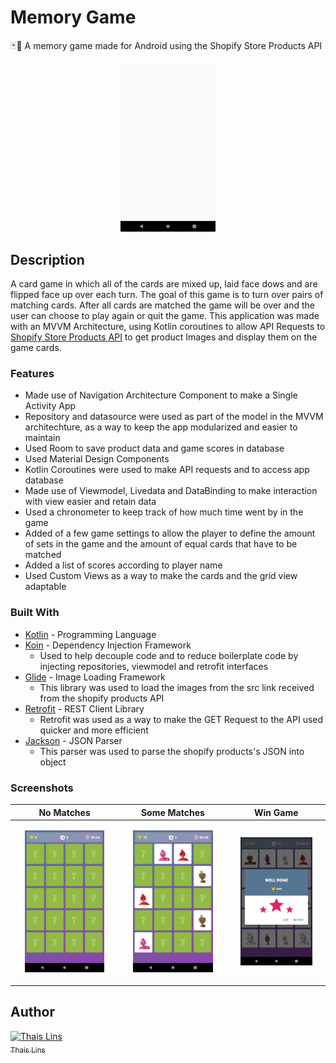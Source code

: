 # Memory Game

🃏:iphone: A memory game made for Android using the Shopify Store Products API

<p align="center"> <img width="30%" src="https://github.com/thaislins/memory-game/blob/app_images/images/memorygame.gif"> </p>

## Description

  A card game in which all of the cards are mixed up, laid face dows and are flipped face up over each turn. The goal of this game is to turn over pairs of matching cards. After all cards are matched the game will be over and the user can choose to play again or quit the game. This application was made with an MVVM Architecture, using Kotlin coroutines to allow API Requests to [Shopify Store Products API](https://shopicruit.myshopify.com/admin/products.json?page=1&access_token=c32313df0d0ef512ca64d5b336a0d7c6) to get product Images and display them on the game cards.


### Features
* Made use of Navigation Architecture Component to make a Single Activity App
* Repository and datasource were used as part of the model in the MVVM architechture,
as a way to keep the app modularized and easier to maintain
* Used Room to save product data and game scores in database
* Used Material Design Components
* Kotlin Coroutines were used to make API requests and to access app database
* Made use of Viewmodel, Livedata and DataBinding to make interaction with view easier and retain data
* Used a chronometer to keep track of how much time went by in the game
* Added of a few game settings to allow the player to define the amount of sets in the game
and the amount of equal cards that have to be matched
* Added a list of scores according to player name
* Used Custom Views as a way to make the cards and the grid view adaptable

### Built With

* [Kotlin](http://kotlinlang.org/) - Programming Language
* [Koin](https://insert-koin.io) - Dependency Injection Framework
  * Used to help decouple code and to reduce boilerplate code by injecting 
  repositories, viewmodel and retrofit interfaces
* [Glide](https://bumptech.github.io/glide/) - Image Loading Framework
  * This library was used to load the images from the src link received from the
  shopify products API
* [Retrofit](https://square.github.io/retrofit/) - REST Client Library
  * Retrofit was used as a way to make the GET Request to the API used quicker
  and more efficient
* [Jackson](https://github.com/FasterXML/jackson-core) - JSON Parser
  * This parser was used to parse the shopify products's JSON into object
  
### Screenshots

| No Matches | Some Matches | Win Game |
| ---------- | ------------ | -------- |
| <p align="center"> <img src="https://github.com/thaislins/memory-game/blob/app_images/images/start.png" width="80%"> </p> |<p align="center"> <img src="https://github.com/thaislins/memory-game/blob/app_images/images/matches.png" width="80%"> </p> |<p align="center"> <img src="https://github.com/thaislins/memory-game/blob/app_images/images/end.png" width="80%"> </p> |

## Author

[![Thais Lins](https://avatars.githubusercontent.com/thaislins?s=100)<br /><sub>Thais Lins</sub>](https://github.com/thaislins) 
